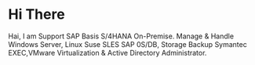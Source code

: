 # Hi There

Hai, I am Support SAP Basis S/4HANA On-Premise.
Manage & Handle Windows Server, Linux Suse SLES SAP 0S/DB, Storage Backup Symantec EXEC,VMware Virtualization & Active Directory Administrator.
